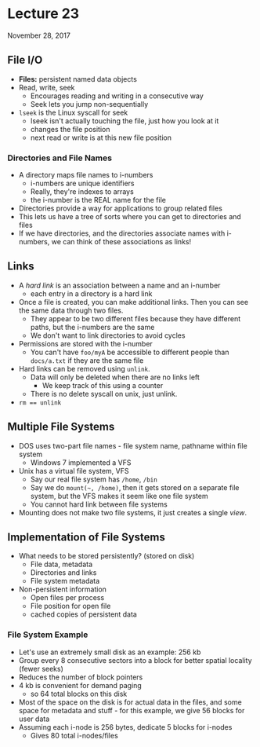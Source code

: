 # Lecture 23
November 28, 2017

## File I/O
* **Files:** persistent named data objects
* Read, write, seek
  - Encourages reading and writing in a consecutive way
  - Seek lets you jump non-sequentially
* `lseek` is the Linux syscall for seek
  - lseek isn't actually touching the file, just how you look at it
  - changes the file position
  - next read or write is at this new file position

### Directories and File Names
* A directory maps file names to i-numbers
  - i-numbers are unique identifiers
  - Really, they're indexes to arrays
  - the i-number is the REAL name for the file
* Directories provide a way for applications to group related files
* This lets us have a tree of sorts where you can get to directories and files
* If we have directories, and the directories associate names with i-numbers, we can think of these associations as links!

## Links
* A *hard link* is an association between a name and an i-number
  - each entry in a directory is a hard link
* Once a file is created, you can make additional links. Then you can see the same data through two files.
  - They appear to be two different files because they have different paths, but the i-numbers are the same
  - We don't want to link directories to avoid cycles
* Permissions are stored with the i-number
  - You can't have `foo/myA` be accessible to different people than `docs/a.txt` if they are the same file
* Hard links can be removed using `unlink`.
  - Data will only be deleted when there are no links left
    - We keep track of this using a counter
  - There is no delete syscall on unix, just unlink.
* `rm == unlink`

## Multiple File Systems
* DOS uses two-part file names - file system name, pathname within file system
  - Windows 7 implemented a VFS
* Unix has a virtual file system, VFS
  - Say our real file system has `/home`, `/bin`
  - Say we do `mount(~, /home)`, then it gets stored on a separate file system, but the VFS makes it seem like one file system
  - You cannot hard link between file systems
* Mounting does not make two file systems, it just creates a single *view*.

## Implementation of File Systems
* What needs to be stored persistently? (stored on disk)
  - File data, metadata
  - Directories and links
  - File system metadata
* Non-persistent information
  - Open files per process
  - File position for open file
  - cached copies of persistent data

### File System Example
* Let's use an extremely small disk as an example: 256 kb
* Group every 8 consecutive sectors into a block for better spatial locality (fewer seeks)
* Reduces the number of block pointers
* 4 kb is convenient for demand paging
  - so 64 total blocks on this disk
* Most of the space on the disk is for actual data in the files, and some space for metadata and stuff - for this example, we give 56 blocks for user data
* Assuming each i-node is 256 bytes, dedicate 5 blocks for i-nodes
  - Gives 80 total i-nodes/files
